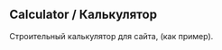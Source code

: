 <h2>Calculator / Калькулятор</h2>
<p>Строительный калькулятор для сайта, (как пример).</p>

































